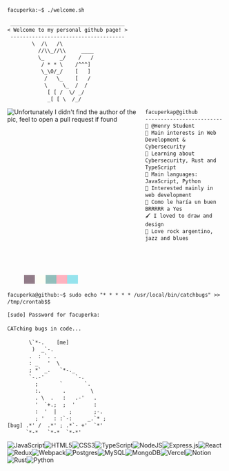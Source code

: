 ```console
facuperka:~$ ./welcome.sh
```

```
 _____________________________________
< Welcome to my personal github page! >
 ------------------------------------- 
        \  /\   /\  
          //\\_//\\     ____
          \_     _/    /   /
           / * * \    /^^^]
           \_\O/_/    [   ]
            /   \_    [   /
            \     \_  /  /
             [ [ /  \/ _/
             _[ [ \  /_/  

```

<img align="left" src="https://i.imgur.com/R72RRCg.png" alt="Unfortunately I didn't find the author of the pic, feel to open a pull request if found" width="320" /> 

```
facuperkap@github
-------------------------
🏫 @Henry Student
🔎 Main interests in Web Development & Cybersecurity
🌱 Learning about Cybersecurity, Rust and TypeScript
🌟 Main languages: JavaScript, Python 
🚩 Interested mainly in web development
💖 Como le haría un buen BRRRRR a Yes
🖌️ I loved to draw and design
🎵 Love rock argentino, jazz and blues





```

<p align="left">
  &nbsp; &nbsp; &nbsp; &nbsp; &nbsp;
<img alt="#917b88" src="https://raw.githubusercontent.com/TryKatChup/TryKatChup/main/img/917b88.png" width="25" height="20" /><img alt="#fdfef6" src="https://raw.githubusercontent.com/TryKatChup/TryKatChup/main/img/fdfef6.png" width="25" height="20" /><img alt="#91bebb" src="https://raw.githubusercontent.com/TryKatChup/TryKatChup/main/img/91bebb.png" width="25" height="20" /><img alt="#feb2bf" src="https://raw.githubusercontent.com/TryKatChup/TryKatChup/main/img/feb2bf.png" width="25" height="20" /><img alt="#95e3ed" src="https://raw.githubusercontent.com/TryKatChup/TryKatChup/main/img/95e3ed.png" width="25" height="20" />
</p>

```console
facuperka@github:~$ sudo echo "* * * * * /usr/local/bin/catchbugs" >> /tmp/crontab$$
```

```
[sudo] Password for facuperka:

CATching bugs in code...
                              
       \`*-.    [me]              
        )  _`-.                 
       .  : `. .                
       : _   '  \               
       ; *` _.   `*-._          
       `-.-'          `-.       
         ;       `       `.     
         :.       .        \    
         . \  .   :   .-'   .   
         '  `+.;  ;  '      :   
         :  '  |    ;       ;-. 
         ; '   : :`-:     _.`* ;
[bug] .*' /  .*' ; .*`- +'  `*' 
      `*-*   `*-*  `*-*'
```

<div style="display: flex; flex-wrap: wrap;">
  <img src="https://img.shields.io/badge/javascript-%23000000?style=for-the-badge&logo=javascript&logoColor=white" alt="JavaScript">
  <img src="https://img.shields.io/badge/html5-%23000000?style=for-the-badge&logo=html5&logoColor=white" alt="HTML5">
  <img src="https://img.shields.io/badge/css3-%23000000?style=for-the-badge&logo=css3&logoColor=white" alt="CSS3">
  <img src="https://img.shields.io/badge/typescript-%23000000?style=for-the-badge&logo=typescript&logoColor=white" alt="TypeScript">
  <img src="https://img.shields.io/badge/node.js-%23000000?style=for-the-badge&logo=node.js&logoColor=white" alt="NodeJS">
  <img src="https://img.shields.io/badge/Express.js-%23000000?style=for-the-badge" alt="Express.js">
  <img src="https://img.shields.io/badge/react-%23000000?style=for-the-badge&logo=react&logoColor=white" alt="React">
  <img src="https://img.shields.io/badge/redux-%23000000?style=for-the-badge&logo=redux&logoColor=white" alt="Redux">
  <img src="https://img.shields.io/badge/webpack-%23000000.svg?style=for-the-badge&logo=webpack&logoColor=white" alt="Webpack">
  <img src="https://img.shields.io/badge/postgres-%23000000?style=for-the-badge&logo=postgresql&logoColor=white" alt="Postgres">
  <img src="https://img.shields.io/badge/MySQL-%23000000?style=for-the-badge&logo=mysql&logoColor=white" alt="MySQL">
  <img src="https://img.shields.io/badge/MongoDB-%23000000?style=for-the-badge&logo=mongodb&logoColor=white" alt="MongoDB">
  <img src="https://img.shields.io/badge/Vercel-%23000000?style=for-the-badge&logo=vercel&logoColor=white" alt="Vercel">
  <img src="https://img.shields.io/badge/Notion-%23000000?style=for-the-badge&logo=notion&logoColor=white" alt="Notion">
  <img src="https://img.shields.io/badge/-Rust-%23000000?style=for-the-badge&logo=rust&logoColor=white" alt="Rust">
  <img src="https://img.shields.io/badge/-Python-%23000000?style=for-the-badge&logo=python&logoColor=white" alt="Python">
</div>

